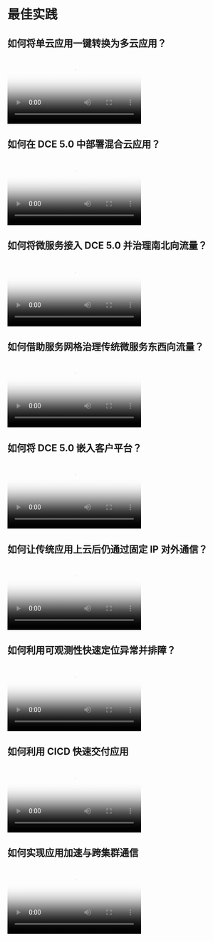 # 最佳实践

## 如何将单云应用一键转换为多云应用？

<div class="responsive-video-container">
<video controls src="https://harbor-test2.cn-sh2.ufileos.com/docs/videos/crosscloud-migrate-zh.mp4" preload="metadata" poster="../images/multicloud-convert.png"></video>
</div>

## 如何在 DCE 5.0 中部署混合云应用？

<div class="responsive-video-container">
<video controls src="https://harbor-test2.cn-sh2.ufileos.com/docs/videos/failover-zh.mp4" preload="metadata" poster="../images/hybrid-expansion.png"></video>
</div>

## 如何将微服务接入 DCE 5.0 并治理南北向流量？

<div class="responsive-video-container">
<video controls src="https://harbor-test2.cn-sh2.ufileos.com/docs/videos/microservice01.mp4" preload="metadata" poster="../images/south-north.png"></video>
</div>

## 如何借助服务网格治理传统微服务东西向流量？

<div class="responsive-video-container">
<video controls src="https://harbor-test2.cn-sh2.ufileos.com/docs/videos/microservice02.mp4" preload="metadata" poster="../images/west-east.png"></video>
</div>

## 如何将 DCE 5.0 嵌入客户平台？

<div class="responsive-video-container">
<video controls src="https://harbor-test2.cn-sh2.ufileos.com/docs/videos/oem-out.mp4" preload="metadata" poster="../images/oem-out.png"></video>
</div>

## 如何让传统应用上云后仍通过固定 IP 对外通信？

<div class="responsive-video-container">
<video controls src="https://harbor-test2.cn-sh2.ufileos.com/docs/videos/underlay-ip.mp4" preload="metadata" poster="../images/underlay-ip.png"></video>
</div>

## 如何利用可观测性快速定位异常并排障？

<div class="responsive-video-container">
<video controls src="https://harbor-test2.cn-sh2.ufileos.com/docs/videos/insight.mp4" preload="metadata" poster="../images/insight.png"></video>
</div>

## 如何利用 CICD 快速交付应用

<div class="responsive-video-container">
<video controls src="https://harbor-test2.cn-sh2.ufileos.com/docs/videos/app-release.mp4" preload="metadata" poster="../images/amamba-app-release.png"></video>
</div>

## 如何实现应用加速与跨集群通信

<div class="responsive-video-container">
<video controls src="https://harbor-test2.cn-sh2.ufileos.com/docs/videos/network-cross-cluster.mp4" preload="metadata" poster="../images/network-cross-cluster.png"></video>
</div>
